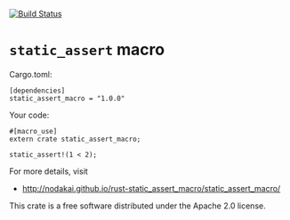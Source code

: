 [![Build Status](https://travis-ci.org/nodakai/rust-static_assert_macro.svg?branch=master)](https://travis-ci.org/nodakai/rust-static_assert_macro)

# `static_assert` macro

Cargo.toml:

    [dependencies]
    static_assert_macro = "1.0.0"

Your code:

    #[macro_use]
    extern crate static_assert_macro;
    
    static_assert!(1 < 2);

For more details, visit

- http://nodakai.github.io/rust-static_assert_macro/static_assert_macro/

This crate is a free software distributed under the Apache 2.0 license.
